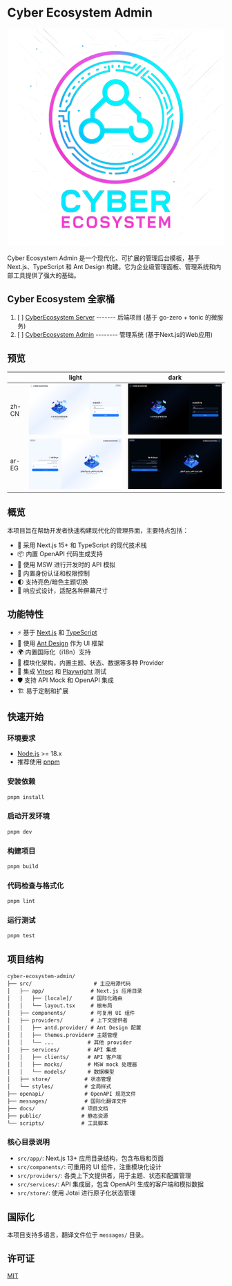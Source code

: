 # Cyber Ecosystem Admin

![Logo](docs/assets/cyber-system.png)

Cyber Ecosystem Admin 是一个现代化、可扩展的管理后台模板，基于 Next.js、TypeScript 和 Ant Design 构建。它为企业级管理面板、管理系统和内部工具提供了强大的基础。

## Cyber Ecosystem 全家桶

1. [ ] [CyberEcosystem Server](https://github.com/DrReMain/cyber-ecosystem-server) ------- 后端项目 (基于 go-zero + tonic 的微服务)
2. [ ] [CyberEcosystem Admin](https://github.com/DrReMain/cyber-ecosystem-admin) -------- 管理系统 (基于Next.js的Web应用)

[//]: # (3. [ ] [CyberEcosystem Android]&#40;https://github.com/DrReMain/cyber-ecosystem-android&#41; -- --- Large-scale Android App &#40;主要: Kotlin + jetpack compose, 次要: flutter&#41;)

[//]: # (4. [ ] [CyberEcosystem iOS]&#40;https://github.com/DrReMain/cyber-ecosystem-iOS&#41; --------- - Large-scale iOS App &#40;主要: Kotlin + jetpack compose, 次要: flutter&#41;)

[//]: # (5. [ ] [CyberEcosystem RN]&#40;https://github.com/DrReMain/cyber-ecosystem-rn&#41; ----------- small-to-medium-sized App &#40;主要: ReactNative, 次要: Native&#41;)

[//]: # (6. [ ] [CyberEcosystem Mini]&#40;https://github.com/DrReMain/cyber-ecosystem-mini&#41; ---------- 小程序)

[//]: # (7. [ ] [CyberEcosystem SaaS]&#40;https://github.com/DrReMain/cyber-ecosystem-saas&#41; -------- 多租户SaaS化Web应用)

[//]: # (8. [ ] [CyberEcosystem tauri]&#40;https://github.com/DrReMain/cyber-ecosystem-tauri&#41; ----------跨系统桌面应用)

[//]: # (9. [ ] [CyberEcosystem UAV]&#40;https://github.com/DrReMain/cyber-ecosystem-uav&#41; ----------无人机嵌入式与物联网)

[//]: # ()

## 预览

|       | light                                  | dark                                  |
|-------|----------------------------------------|---------------------------------------|
| zh-CN | ![](docs/assets/login-zh-CN_light.png) | ![](docs/assets/login-zh-CN_dark.png) |
| ar-EG | ![](docs/assets/login-ar-EG_light.png) | ![](docs/assets/login-ar-EG_dark.png) |

## 概览

本项目旨在帮助开发者快速构建现代化的管理界面，主要特点包括：

- 🚀 采用 Next.js 15+ 和 TypeScript 的现代技术栈
- 📦 内置 OpenAPI 代码生成支持
- 🎯 使用 MSW 进行开发时的 API 模拟
- 🔐 内置身份认证和权限控制
- 🌓 支持亮色/暗色主题切换
- 📱 响应式设计，适配各种屏幕尺寸

## 功能特性

- ⚡ 基于 [Next.js](https://nextjs.org/) 和 [TypeScript](https://www.typescriptlang.org/)
- 🎨 使用 [Ant Design](https://ant.design/) 作为 UI 框架
- 🌍 内置国际化（i18n）支持
- 🧩 模块化架构，内置主题、状态、数据等多种 Provider
- 🧪 集成 [Vitest](https://vitest.dev/) 和 [Playwright](https://playwright.dev/) 测试
- 🛡️ 支持 API Mock 和 OpenAPI 集成
- 🏗️ 易于定制和扩展

## 快速开始

### 环境要求
- [Node.js](https://nodejs.org/) >= 18.x
- 推荐使用 [pnpm](https://pnpm.io/)

### 安装依赖

```bash
pnpm install
```

### 启动开发环境

```bash
pnpm dev
```

### 构建项目

```bash
pnpm build
```

### 代码检查与格式化

```bash
pnpm lint
```

### 运行测试

```bash
pnpm test
```

## 项目结构

```
cyber-ecosystem-admin/
├── src/                    # 主应用源代码
│   ├── app/               # Next.js 应用目录
│   │   ├── [locale]/      # 国际化路由
│   │   └── layout.tsx     # 根布局
│   ├── components/        # 可复用 UI 组件
│   ├── providers/         # 上下文提供者
│   │   ├── antd.provider/ # Ant Design 配置
│   │   ├── themes.provider# 主题管理
│   │   └── ...           # 其他 provider
│   ├── services/         # API 集成
│   │   ├── clients/      # API 客户端
│   │   ├── mocks/        # MSW mock 处理器
│   │   └── models/       # 数据模型
│   ├── store/           # 状态管理
│   └── styles/          # 全局样式
├── openapi/             # OpenAPI 规范文件
├── messages/            # 国际化翻译文件
├── docs/               # 项目文档
├── public/             # 静态资源
└── scripts/            # 工具脚本
```

### 核心目录说明

- `src/app/`: Next.js 13+ 应用目录结构，包含布局和页面
- `src/components/`: 可重用的 UI 组件，注重模块化设计
- `src/providers/`: 各类上下文提供者，用于主题、状态和配置管理
- `src/services/`: API 集成层，包含 OpenAPI 生成的客户端和模拟数据
- `src/store/`: 使用 Jotai 进行原子化状态管理

## 国际化

本项目支持多语言，翻译文件位于 `messages/` 目录。

## 许可证

[MIT](LICENSE)
